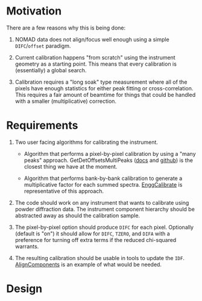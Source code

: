 Motivation
==========

There are a few reasons why this is being done:

1. NOMAD data does not align/focus well enough using a simple
   `DIFC`/`offset` paradigm.

1. Current calibration happens "from scratch" using the instrument
   geometry as a starting point. This means that every calibration is
   (essentially) a global search.

1. Calibration requires a "long soak" type measurement where all of
   the pixels have enough statistics for either peak fitting or
   cross-correlation. This requires a fair amount of beamtime for
   things that could be handled with a smaller (multiplicative)
   correction.

Requirements
============

1. Two user facing algorithms for calibrating the instrument.

   * Algorithm that performs a pixel-by-pixel calibration by using a
     "many peaks" approach. GetDetOffsetsMultiPeaks
     ([docs](http://docs.mantidproject.org/v3.5.1/algorithms/GetDetOffsetsMultiPeaks-v1.html)
     and
     [github](https://github.com/mantidproject/mantid/blob/v3.5.1/Code/Mantid/Framework/Algorithms/src/GetDetOffsetsMultiPeaks.cpp))
     is the closest thing we have at the moment.

   * Algorithm that performs bank-by-bank calibration to generate a
     multiplicative factor for each summed
     spectra. [EnggCalibrate](https://github.com/mantidproject/mantid/blob/v3.5.1/Code/Mantid/Framework/PythonInterface/plugins/algorithms/EnggCalibrate.py)
     is representative of this approach.

1. The code should work on any instrument that wants to calibrate
   using powder diffraction data. The instrument component hierarchy
   should be abstracted away as should the calibration sample.

1. The pixel-by-pixel option should produce `DIFC` for each
   pixel. Optionally (default is "on") it should allow for `DIFC`,
   `TZERO`, and `DIFA` with a preference for turning off extra terms
   if the reduced chi-squared warrants.

1. The resulting calibration should be usable in tools to update the
   `IDF`. [AlignComponents](https://github.com/mantidproject/mantid/compare/master...rosswhitfield:AlignComponent)
   is an example of what would be needed.

Design
======
